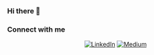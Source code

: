 ### Hi there 👋


### Connect with me

<p align="center">
<a href="https://www.linkedin.com/in/allanoliveira1/"><img alt="LinkedIn" src="https://img.shields.io/badge/LinkedIn-Allan%20Oliveira-blue?style=flat-square&logo=linkedin"></a>
<a href="https://allan-oliveira.medium.com/"><img alt="Medium" src="https://img.shields.io/badge/Medium-allan%20oliveira-blue?style=flat-square&logo=medium"></a>
</p>
<!--
**Allan1/Allan1** is a ✨ _special_ ✨ repository because its `README.md` (this file) appears on your GitHub profile.

Here are some ideas to get you started:

- 🔭 I’m currently working on ...
- 🌱 I’m currently learning ...
- 👯 I’m looking to collaborate on ...
- 🤔 I’m looking for help with ...
- 💬 Ask me about ...
- 📫 How to reach me: ...
- 😄 Pronouns: ...
- ⚡ Fun fact: ...
-->
